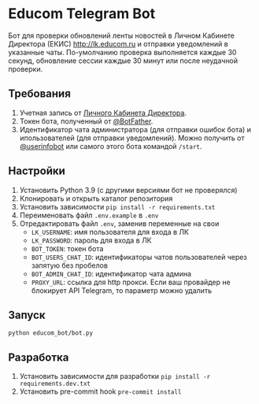 # Educom Telegram Bot

Бот для проверки обновлений ленты новостей в Личном Кабинете Директора (ЕКИС) http://lk.educom.ru
и отправки уведомлений в указанные чаты.
По-умолчанию проверка выполняется каждые 30 секунд, обновление сессии каждые 30 минут или после неудачной проверки.

## Требования

  1. Учетная запись от [Личного Кабинета Директора](http://lk.educom.ru/login.html).
  1. Токен бота, полученный от [@BotFather](https://t.me/botfather).
  1. Идентификатор чата администратора (для отправки ошибок бота) и ипользователей (для отправки уведомлений).
     Можно получить от [@userinfobot](https://telegram.me/userinfobot) или самого этого бота командой `/start`.

## Настройки

  1. Установить Python 3.9 (с другими версиями бот не проверялся)
  1. Клонировать и открыть каталог репозитория
  1. Установить зависимости `pip install -r requirements.txt`
  1. Переименовать файл `.env.example` в `.env`
  1. Отредактировать файл `.env`, заменив переменные на свои
      - `LK_USERNAME`: имя пользователя для входа в ЛК
      - `LK_PASSWORD`: пароль для входа в ЛК
      - `BOT_TOKEN`: токен бота
      - `BOT_USERS_CHAT_ID`: идентификаторы чатов пользователей через запятую без пробелов
      - `BOT_ADMIN_CHAT_ID`: идентификатор чата админа
      - `PROXY_URL`: ссылка для http прокси. Если ваш провайдер не блокирует API Telegram, то параметр можно удалить

## Запуск

`python educom_bot/bot.py`

## Разработка

  1. Установить зависимости для разработки `pip install -r requirements.dev.txt`
  1. Установить pre-commit hook `pre-commit install`
